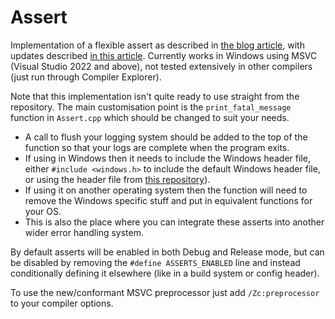 # Assert

Implementation of a flexible assert as described in [the blog article](https://www.dominikgrabiec.com/c++/2023/02/28/making_a_flexible_assert.html), with updates described [in this article](https://www.dominikgrabiec.com/c++/2024/06/21/upgrading_assert_macro.html). Currently works in Windows using MSVC (Visual Studio 2022 and above), not tested extensively in other compilers (just run through Compiler Explorer).

Note that this implementation isn't quite ready to use straight from the repository. The main customisation point is the `print_fatal_message` function in `Assert.cpp` which should be changed to suit your needs.
* A call to flush your logging system should be added to the top of the function so that your logs are complete when the program exits.
* If using in Windows then it needs to include the Windows header file, either `#include <windows.h>` to include the default Windows header file, or using the header file from [this repository](https://github.com/DominikGrabiec/WindowsHeader)). 
* If using it on another operating system then the function will need to remove the Windows specific stuff and put in equivalent functions for your OS.
* This is also the place where you can integrate these asserts into another wider error handling system.

By default asserts will be enabled in both Debug and Release mode, but can be disabled by removing the `#define ASSERTS_ENABLED` line and instead conditionally defining it elsewhere (like in a build system or config header).

To use the new/conformant MSVC preprocessor just add `/Zc:preprocessor` to your compiler options.

